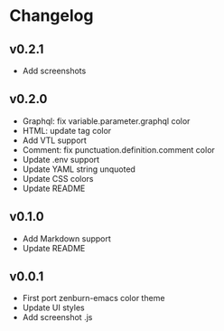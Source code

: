 # Changelog

## v0.2.1

- Add screenshots

## v0.2.0

- Graphql: fix variable.parameter.graphql color
- HTML: update tag color
- Add VTL support
- Comment: fix punctuation.definition.comment color
- Update .env support
- Update YAML string unquoted
- Update CSS colors
- Update README

## v0.1.0

- Add Markdown support
- Update README

## v0.0.1

- First port zenburn-emacs color theme
- Update UI styles
- Add screenshot .js
